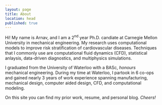```yaml
---
layout: page
title: About
location: head
published: true
---
```

Hi! My name is Arnav, and I am a 2<sup>nd</sup> year Ph.D. candiate at Carnegie Mellon University in mechanical engineering. My research uses computational models to improve risk stratification of cardiovascular diseases. Techniques that I commonly use are computational fluid dynamics (CFD), statistical anlaysis, data-driven diagnostics, and multiphysics simulations.

I graduated from the University of Waterloo with a BASc, _honours_ mechanical engineering. During my time at Waterloo, I partook in 6 co-ops and gained nearly 3 years of work experience spanning manufacturing, mechanical design, computer aided design, CFD, and computational modeling.

On this site you can find my prior work, resume, and personal blog. _Cheers!_
